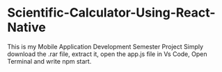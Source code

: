 # Scientific-Calculator-Using-React-Native
This is my Mobile Application Development Semester Project
Simply download the .rar file, extract it, open the app.js file in Vs Code, Open Terminal and write npm start.
